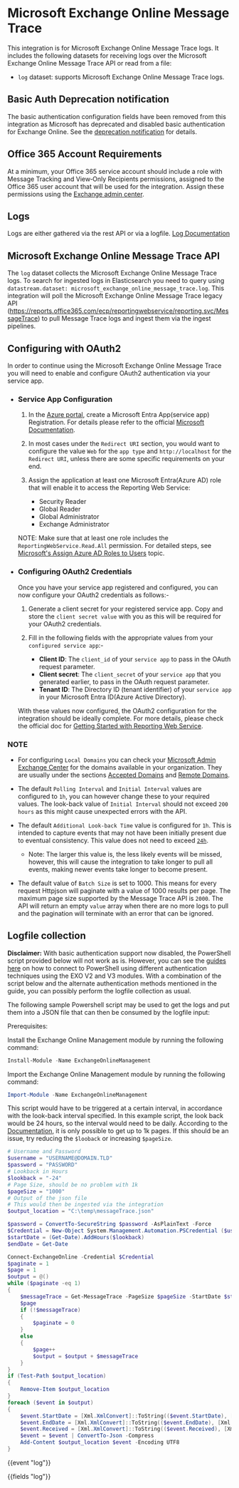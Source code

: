 # Microsoft Exchange Online Message Trace

This integration is for Microsoft Exchange Online Message Trace logs. It includes the following
datasets for receiving logs over the Microsoft Exchange Online Message Trace API or read from a file:

- `log` dataset: supports Microsoft Exchange Online Message Trace logs.

## Basic Auth Deprecation notification
The basic authentication configuration fields have been removed from this integration as Microsoft has deprecated and disabled basic authentication for Exchange Online. See the [deprecation notification](https://learn.microsoft.com/en-us/exchange/clients-and-mobile-in-exchange-online/deprecation-of-basic-authentication-exchange-online) for details.

## Office 365 Account Requirements
At a minimum, your Office 365 service account should include a role with Message Tracking and View‑Only Recipients permissions, assigned to the Office 365 user account
that will be used for the integration. Assign these permissions using the [Exchange admin center](https://admin.exchange.microsoft.com).

## Logs
Logs are either gathered via the rest API or via a logfile. [Log Documentation](https://docs.microsoft.com/en-us/previous-versions/office/developer/o365-enterprise-developers/jj984335(v=office.15))

## Microsoft Exchange Online Message Trace API
The `log` dataset collects the Microsoft Exchange Online Message Trace logs. To search for ingested logs in Elasticsearch you need to query using `datastream.dataset: microsoft_exchange_online_message_trace.log`. This integration will poll the Microsoft Exchange Online Message Trace legacy API (https://reports.office365.com/ecp/reportingwebservice/reporting.svc/MessageTrace) to pull Message Trace logs and ingest them via the ingest pipelines.

## Configuring with OAuth2
In order to continue using the Microsoft Exchange Online Message Trace you will need to enable and configure OAuth2 authentication via your service app.
- ### Service App Configuration  
    1) In the [Azure portal](https://portal.azure.com/), create a Microsoft Entra App(service app) Registration. For details please refer to the official [Microsoft Documentation](https://learn.microsoft.com/en-us/entra/identity-platform/howto-create-service-principal-portal).
    2) In most cases under the `Redirect URI` section, you would want to configure the value `Web` for the `app type` and `http://localhost` for the `Redirect URI`, unless there are some specific requirements on your end.
    3) Assign the application at least one Microsoft Entra(Azure AD) role that will enable it to access the Reporting Web Service:

        - Security Reader
        - Global Reader
        - Global Administrator
        - Exchange Administrator
    
    
    NOTE: Make sure that at least one role includes the `ReportingWebService.Read.All` permission. For detailed steps, see [Microsoft's Assign Azure AD Roles to Users](https://learn.microsoft.com/en-us/entra/identity/role-based-access-control/manage-roles-portal) topic.

- ### Configuring OAuth2 Credentials
  Once you have your service app registered and configured, you can now configure your OAuth2 credentials as follows:- 
    1) Generate a client secret for your registered service app. Copy and store the `client secret value` with you as this will be required for your OAuth2 credentials.
    2) Fill in the following fields with the appropriate values from your `configured service app`:-
        
        - **Client ID**: The `client_id` of your `service app` to pass in the OAuth request parameter.
        - **Client secret**:  The `client_secret`  of your `service app` that you generated earlier, to pass in the OAuth request parameter.
        - **Tenant ID**: The Directory ID (tenant identifier) of your `service app` in your Microsoft Entra ID(Azure Active Directory).
  
  
  With these values now configured, the OAuth2 configuration for the integration should be ideally complete. For more details, please check the 
  official doc for [Getting Started with Reporting Web Service](https://learn.microsoft.com/en-gb/previous-versions/office/developer/o365-enterprise-developers/jj984325(v=office.15)#get-started-with-reporting-web-service).

### NOTE
- For configuring `Local Domains` you can check your [Microsoft Admin Exchange Center](https://admin.exchange.microsoft.com/) for the domains
available in your organization. They are usually under the sections [Accepted Domains](https://admin.exchange.microsoft.com/#/accepteddomains) and [Remote Domains](https://admin.exchange.microsoft.com/#/remotedomains).

- The default `Polling Interval` and `Initial Interval` values are configured to `1h`, you can however change these to your required values. The look-back 
  value of `Initial Interval` should not exceed `200 hours` as this might cause unexpected errors with the API.

- The default `Additional Look-back Time` value is configured for `1h`. 
  This is intended to capture events that may not have been initially present due to eventual consistency.
  This value does not need to exceed [`24h`](https://learn.microsoft.com/en-us/previous-versions/office/developer/o365-enterprise-developers/jj984335(v=office.15)#data-granularity-persistence-and-availability).
    - Note: The larger this value is, the less likely events will be missed, however, this will cause the integration to take longer to pull all events, making newer events take longer to become present.

- The default value of `Batch Size` is set to 1000. This means for every request Httpjson will paginate with a value of 1000 results per page. The 
   maximum page size supported by the Message Trace API is `2000`. The API will return an empty `value` array when there are no more logs to pull and the
   pagination will terminate with an error that can be ignored.

## Logfile collection 

**Disclaimer:**  With basic authentication support now disabled, the PowerShell script provided below will not work as is. However, you can 
see the [guides here](https://learn.microsoft.com/en-us/powershell/exchange/connect-to-exchange-online-powershell?view=exchange-ps) on how 
to connect to PowerShell using different authentication techniques using the EXO V2 and V3 modules. With a combination of the script below
and the alternate authentication methods mentioned in the guide, you can possibly perform the logfile collection as usual.
<br>

The following sample Powershell script may be used to get the logs and put them into a JSON file that can then be
consumed by the logfile input:

Prerequisites:

Install the Exchange Online Management module by running the following command: 

````powershell
Install-Module -Name ExchangeOnlineManagement
````

Import the Exchange Online Management module by running the following command:

````powershell
Import-Module -Name ExchangeOnlineManagement
````

This script would have to be triggered at a certain interval, in accordance with the look-back interval specified.
In this example script, the look back would be 24 hours, so the interval would need to be daily.
According to the [Documentation](https://learn.microsoft.com/en-us/powershell/module/exchange/get-messagetrace?view=exchange-ps),
it is only possible to get up to 1k pages. If this should be an issue, try reducing the `$looback` or increasing `$pageSize`.

```powershell
# Username and Password
$username = "USERNAME@DOMAIN.TLD"
$password = "PASSWORD"
# Lookback in Hours
$lookback = "-24"
# Page Size, should be no problem with 1k
$pageSize = "1000"
# Output of the json file
# This would then be ingested via the integration
$output_location = "C:\temp\messageTrace.json"

$password = ConvertTo-SecureString $password -AsPlainText -Force
$Credential = New-Object System.Management.Automation.PSCredential ($username, $password)
$startDate = (Get-Date).AddHours($lookback)
$endDate = Get-Date

Connect-ExchangeOnline -Credential $Credential
$paginate = 1
$page = 1
$output = @()
while ($paginate -eq 1)
{
    $messageTrace = Get-MessageTrace -PageSize $pageSize -StartDate $startDate -EndDate $endDate -Page $page
    $page
    if (!$messageTrace)
    {
        $paginate = 0
    }
    else
    {
        $page++
        $output = $output + $messageTrace
    }
}
if (Test-Path $output_location)
{
    Remove-Item $output_location
}
foreach ($event in $output)
{
    $event.StartDate = [Xml.XmlConvert]::ToString(($event.StartDate), [Xml.XmlDateTimeSerializationMode]::Utc)
    $event.EndDate = [Xml.XmlConvert]::ToString(($event.EndDate), [Xml.XmlDateTimeSerializationMode]::Utc)
    $event.Received = [Xml.XmlConvert]::ToString(($event.Received), [Xml.XmlDateTimeSerializationMode]::Utc)
    $event = $event | ConvertTo-Json -Compress
    Add-Content $output_location $event -Encoding UTF8
}
```
{{event "log"}}

{{fields "log"}}
